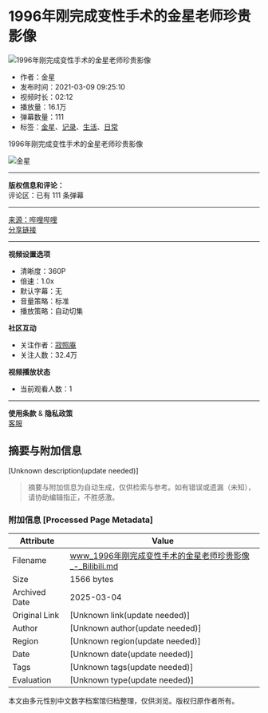 # 1996年刚完成变性手术的金星老师珍贵影像

![1996年刚完成变性手术的金星老师珍贵影像](//i2.hdslb.com/bfs/archive/d6f26d5c04ead8e5642a7322c0b228b09e5399d5.jpg@518w_290h_1c_!web-video-share-cover.webp)

- 作者：金星
- 发布时间：2021-03-09 09:25:10
- 视频时长：02:12
- 播放量：16.1万
- 弹幕数量：111
- 标签：[金星](//search.bilibili.com/all?keyword=%E9%87%91%E6%98%9F&from_source=video_tag)、[记录](//search.bilibili.com/all?keyword=%E8%AE%B0%E5%BD%95&from_source=video_tag)、[生活](//www.bilibili.com/v/life)、[日常](//www.bilibili.com/v/life/daily)
  
1996年刚完成变性手术的金星老师珍贵影像

![金星](//i0.hdslb.com/bfs/face/8f792cb0435b3600daa4bb0d78100fefd2072f52.jpg@96w.webp)

---

**版权信息和评论：**  
评论区：已有 111 条弹幕  

---

[来源：哔哩哔哩](//www.bilibili.com)  
[分享链接](https://weibo.com/tv/show/1034:4612826015137837?from=old_pc_videoshow)

---

**视频设置选项**  
- 清晰度：360P  
- 倍速：1.0x  
- 默认字幕：无  
- 音量策略：标准  
- 播放策略：自动切集  

**社区互动**  
- 关注作者：[寂照庵](//space.bilibili.com/1468726245)  
- 关注人数：32.4万  

**视频播放状态**  
- 当前观看人数：1  

---  
**使用条款** & **隐私政策**  
[客服](//www.bilibili.com/blackboard/help.html#%E5%B8%B8%E8%A7%81%E6%92%AD%E6%94%BE%E9%97%AE%E9%A2%98%E8%87%AA%E6%95%91%E6%96%B9%E6%B3%95 "帮助反馈")
<!-- tcd_original_link https://www.bilibili.com/video/BV1xK4y1D7SZ/ -->


## 摘要与附加信息

<!-- tcd_abstract -->
[Unknown description(update needed)]
<!-- tcd_abstract_end -->

> 摘要与附加信息为自动生成，仅供检索与参考。如有错误或遗漏（未知），请协助编辑指正，不胜感激。

### 附加信息 [Processed Page Metadata]

| Attribute       | Value                                  |
|-----------------|----------------------------------------|
| Filename        | www_1996年刚完成变性手术的金星老师珍贵影像_-_Bilibili.md                             |
| Size            | 1566 bytes                           |
| Archived Date   | 2025-03-04                             |
| Original Link   | [Unknown link(update needed)]                       |
| Author          | [Unknown author(update needed)]                               |
| Region          | [Unknown region(update needed)]                               |
| Date            | [Unknown date(update needed)]                                 |
| Tags            | [Unknown tags(update needed)]                                 |
| Evaluation            | [Unknown type(update needed)]                                 |
<!-- tcd_table_end -->

本文由多元性别中文数字档案馆归档整理，仅供浏览。版权归原作者所有。
